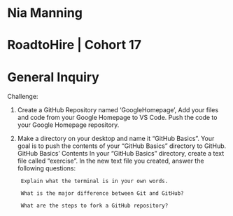 # Nia Manning
# RoadtoHire | Cohort 17
# General Inquiry

Challenge:

1. Create a GitHub Repository named ‘GoogleHomepage’,
Add your files and code from your Google Homepage to VS Code. Push the code to your Google Homepage repository.

2. Make a directory on your desktop and name it “GitHub Basics”. Your goal is to push the contents of your “GitHub Basics” directory to GitHub. GitHub Basics’ Contents In your “GitHub Basics” directory, create a text file called “exercise”. In the new text file you created, answer the following questions:

		Explain what the terminal is in your own words.

		What is the major difference between Git and GitHub?

		What are the steps to fork a GitHub repository?